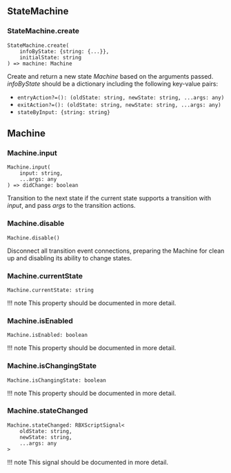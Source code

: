 ## StateMachine

### StateMachine.create
```
StateMachine.create(
	infoByState: {string: {...}},
	initialState: string
) => machine: Machine
```
Create and return a new state *Machine* based on the arguments passed.
*infoByState* should be a dictionary including the following key-value pairs:

* `entryAction?=(): (oldState: string, newState: string, ...args: any)`
* `exitAction?=(): (oldState: string, newState: string, ...args: any)`
* `stateByInput: {string: string}`

## Machine

### Machine.input
```
Machine.input(
	input: string,
	...args: any
) => didChange: boolean
```
Transition to the next state if the current state supports a transition with *input*, and pass *args* to the transition actions.

### Machine.disable
```
Machine.disable()
```
Disconnect all transition event connections, preparing the Machine for clean up and disabling its ability to change states.

### Machine.currentState
```
Machine.currentState: string
```

!!! note
	This property should be documented in more detail.

### Machine.isEnabled
```
Machine.isEnabled: boolean
```

!!! note
	This property should be documented in more detail.

### Machine.isChangingState
```
Machine.isChangingState: boolean
```

!!! note
	This property should be documented in more detail.

### Machine.stateChanged
```
Machine.stateChanged: RBXScriptSignal<
	oldState: string,
	newState: string,
	...args: any
>
```

!!! note
	This signal should be documented in more detail.
